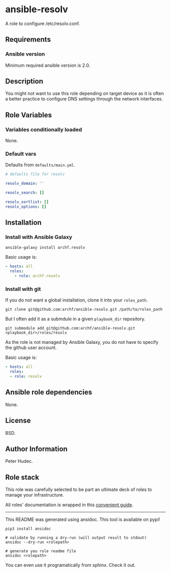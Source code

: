 # ansible-resolv

A role to configure /etc/resolv.conf.

## Requirements

### Ansible version

Minimum required ansible version is 2.0.

## Description

You might not want to use this role depending on target device as it is often
a better practice to configure DNS settings through the network interfaces.


## Role Variables

### Variables conditionally loaded

None.

### Default vars

Defaults from `defaults/main.yml`.

```yaml
# defaults file for resolv

resolv_domain: ''

resolv_search: []

resolv_sortlist: []
resolv_options: []

```


## Installation

### Install with Ansible Galaxy

```shell
ansible-galaxy install archf.resolv
```

Basic usage is:

```yaml
- hosts: all
  roles:
    - role: archf.resolv
```

### Install with git

If you do not want a global installation, clone it into your `roles_path`.

```shell
git clone git@github.com:archf/ansible-resolv.git /path/to/roles_path
```

But I often add it as a submdule in a given `playbook_dir` repository.

```shell
git submodule add git@github.com:archf/ansible-resolv.git <playbook_dir>/roles/resolv
```

As the role is not managed by Ansible Galaxy, you do not have to specify the
github user account.

Basic usage is:

```yaml
- hosts: all
  roles:
  - role: resolv
```

## Ansible role dependencies

None.

## License

BSD.

## Author Information

Peter Hudec.

## Role stack

This role was carefully selected to be part an ultimate deck of roles to manage
your infrastructure.

All roles' documentation is wrapped in this [convenient guide](http://127.0.0.1:8000/).


---
This README was generated using ansidoc. This tool is available on pypi!

```shell
pip3 install ansidoc

# validate by running a dry-run (will output result to stdout)
ansidoc --dry-run <rolepath>

# generate you role readme file
ansidoc <rolepath>
```

You can even use it programatically from sphinx. Check it out.